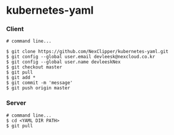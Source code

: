 # kubernetes-yaml

### Client

    # command line...
    
    $ git clone https://github.com/NexClipper/kubernetes-yaml.git
    $ git config --global user.email devleesk@nexcloud.co.kr
    $ git config --global user.name devleeskNex
    $ git checkout master
    $ git pull
    $ git add *
    $ git commit -m 'message'
    $ git push origin master

### Server

    # command line...
    $ cd <YAML DIR PATH>
    $ git pull
